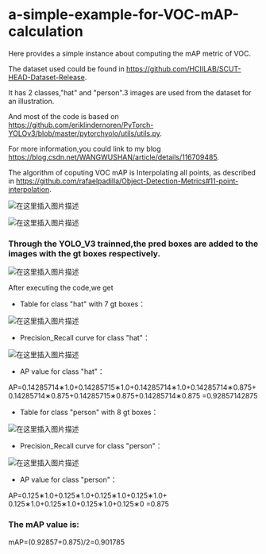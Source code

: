 # a-simple-example-for-VOC-mAP-calculation

Here provides a simple instance about  computing the mAP metric of VOC.

The dataset used could be found in https://github.com/HCIILAB/SCUT-HEAD-Dataset-Release.

It has 2 classes,"hat" and "person".3 images are used from the dataset for an illustration.

And most of the code is based on https://github.com/eriklindernoren/PyTorch-YOLOv3/blob/master/pytorchyolo/utils/utils.py.

For more information,you could link to my blog https://blog.csdn.net/WANGWUSHAN/article/details/116709485.


The algorithm of coputing VOC mAP is Interpolating all points, as described in https://github.com/rafaelpadilla/Object-Detection-Metrics#11-point-interpolation.


![在这里插入图片描述](https://img-blog.csdnimg.cn/20210512192602909.png#pic_center)

![在这里插入图片描述](https://img-blog.csdnimg.cn/20210512192616889.png#pic_center)


### Through the YOLO_V3 trainned,the pred boxes are added to the images with the gt boxes respectively.

![在这里插入图片描述](https://img-blog.csdnimg.cn/20210512154053372.jpg?x-oss-process=image/watermark,type_ZmFuZ3poZW5naGVpdGk,shadow_10,text_aHR0cHM6Ly9ibG9nLmNzZG4ubmV0L1dBTkdXVVNIQU4=,size_16,color_FFFFFF,t_70#pic_center)


After executing the code,we get

- Table for class "hat" with 7 gt boxes：

![在这里插入图片描述](https://img-blog.csdnimg.cn/20210512173423407.png#pic_center)


- Precision_Recall curve for class "hat"：

![在这里插入图片描述](https://img-blog.csdnimg.cn/20210512190500167.png?x-oss-process=image/watermark,type_ZmFuZ3poZW5naGVpdGk,shadow_10,text_aHR0cHM6Ly9ibG9nLmNzZG4ubmV0L1dBTkdXVVNIQU4=,size_16,color_FFFFFF,t_70#pic_center)

- AP value for class "hat"：

AP=0.14285714∗1.0+0.14285715∗1.0+0.14285714∗1.0+0.14285714∗0.875+
0.14285714∗0.875+0.14285715∗0.875+0.14285714∗0.875
=0.92857142875


- Table for class "person" with 8 gt boxes：

![在这里插入图片描述](https://img-blog.csdnimg.cn/20210512174009886.png#pic_center)

- Precision_Recall curve for class "person"：

![在这里插入图片描述](https://img-blog.csdnimg.cn/20210512184304231.png?x-oss-process=image/watermark,type_ZmFuZ3poZW5naGVpdGk,shadow_10,text_aHR0cHM6Ly9ibG9nLmNzZG4ubmV0L1dBTkdXVVNIQU4=,size_16,color_FFFFFF,t_70#pic_center)

- AP value for class "person"：

AP=0.125∗1.0+0.125∗1.0+0.125∗1.0+0.125∗1.0+
0.125∗1.0+0.125∗1.0+0.125∗1.0+0.125∗0
=0.875

### The mAP value is:

mAP=(0.92857+0.875)/2=0.901785



